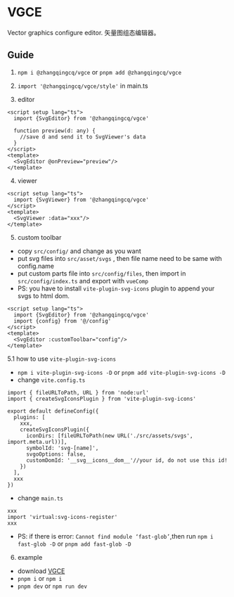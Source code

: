 # VGCE

Vector graphics configure editor. 矢量图组态编辑器。

## Guide

1. `npm i @zhangqingcq/vgce` or `pnpm add @zhangqingcq/vgce`

2. `import '@zhangqingcq/vgce/style'` in main.ts

3. editor

```
<script setup lang="ts">
  import {SvgEditor} from '@zhangqingcq/vgce'
  
  function preview(d: any) {
    //save d and send it to SvgViewer's data 
  }
</script>
<template>
  <SvgEditor @onPreview="preview"/>
</template>
```

4. viewer

```
<script setup lang="ts">
  import {SvgViewer} from '@zhangqingcq/vgce'
</script>
<template>
  <SvgViewer :data="xxx"/>
</template>
```

5. custom toolbar
* copy `src/config/` and change as you want
* put svg files into `src/asset/svgs` , then file name need to be same with config.name
* put custom parts file into `src/config/files`, then import in `src/config/index.ts`  and export with `vueComp`
* PS: you have to install `vite-plugin-svg-icons` plugin to append your svgs to html dom.
```
<script setup lang="ts">
  import {SvgEditor} from '@zhangqingcq/vgce'
  import {config} from '@/config'
</script>
<template>
  <SvgEditor :customToolbar="config"/>
</template>
```

5.1 how to use `vite-plugin-svg-icons`
*  `npm i vite-plugin-svg-icons -D` or `pnpm add vite-plugin-svg-icons -D`
*  change `vite.config.ts` 
```
import { fileURLToPath, URL } from 'node:url'
import { createSvgIconsPlugin } from 'vite-plugin-svg-icons'

export default defineConfig({
  plugins: [
    xxx,
    createSvgIconsPlugin({
      iconDirs: [fileURLToPath(new URL('./src/assets/svgs', import.meta.url))], 
      symbolId: 'svg-[name]',
      svgoOptions: false,
      customDomId: '__svg__icons__dom__'//your id, do not use this id!
    })
  ],
  xxx
})
```
* change `main.ts`
```
xxx
import 'virtual:svg-icons-register'
xxx
```
* PS: if there is error: `Cannot find module ‘fast-glob’`,then run `npm i fast-glob -D` or `pnpm add fast-glob -D`

6. example
* download [VGCE](https://github.com/RickyHeaven/VGCE.git)
* `pnpm i` or `npm i`
* `pnpm dev` or `npm run dev`
